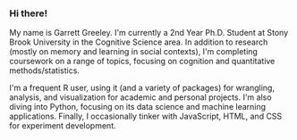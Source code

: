 ### Hi there!

My name is Garrett Greeley. I'm currently a 2nd Year Ph.D. Student at Stony Brook University in the Cognitive Science area. In addition to research (mostly on memory and learning in social contexts), I'm completing coursework on a range of topics, focusing on cognition and quantitative methods/statistics.

I'm a frequent R user, using it (and a variety of packages) for wrangling, analysis, and visualization for academic and personal projects. I'm also diving into Python, focusing on its data science and machine learning applications. Finally, I occasionally tinker with JavaScript, HTML, and CSS for experiment development.
